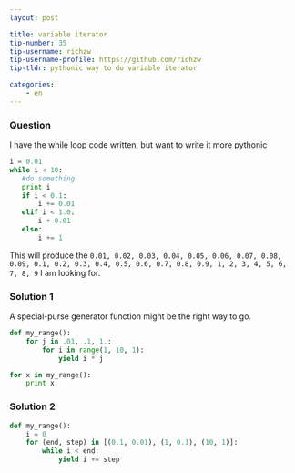 ```yaml
---
layout: post

title: variable iterator
tip-number: 35
tip-username: richzw
tip-username-profile: https://github.com/richzw
tip-tldr: pythonic way to do variable iterator

categories:
    - en
---
```


### Question

I have the while loop code written, but want to write it more pythonic

```python
i = 0.01
while i < 10:
   #do something
   print i
   if i < 0.1:
       i += 0.01
   elif i < 1.0:
       i + 0.01
   else:
       i += 1
```

This will produce the `0.01, 0.02, 0.03, 0.04, 0.05, 0.06, 0.07, 0.08, 0.09, 0.1, 0.2, 0.3, 0.4, 0.5, 0.6, 0.7, 0.8, 0.9, 1, 2, 3, 4, 5, 6, 7, 8, 9` I am looking for.

### Solution 1

A special-purse generator function might be the right way to go.

```python
def my_range():
    for j in .01, .1, 1.:
        for i in range(1, 10, 1):
            yield i * j

for x in my_range():
    print x
```

### Solution 2

```python
def my_range():
    i = 0
    for (end, step) in [(0.1, 0.01), (1, 0.1), (10, 1)]:
        while i < end:
            yield i += step
```

